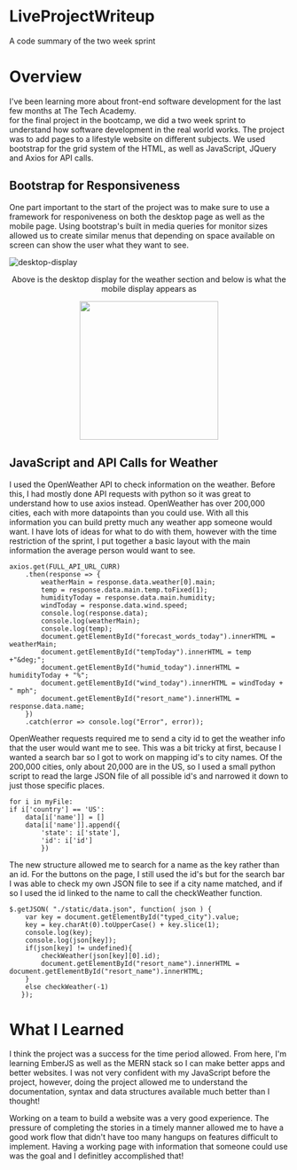# LiveProjectWriteup
A code summary of the two week sprint

<h1>Overview</h1>
  
  I've been learning more about front-end software development for the last few months at The Tech Academy.  
  for the final project in the bootcamp, we did a two week sprint to understand how software development in
  the real world works. The project was to add pages to a lifestyle website on different subjects.  We used
  bootstrap for the grid system of the HTML, as well as JavaScript, JQuery and Axios for API calls.
 
  
  <h2>Bootstrap for Responsiveness </h2>
  
   One part important to the start of the project was to make sure to use a framework for responiveness on 
  both the desktop page as well as the mobile page.  Using bootstrap's built in media queries for monitor
  sizes allowed us to create similar menus that depending on space available on screen can show the user
  what they want to see.
    
   
  ![desktop-display](https://user-images.githubusercontent.com/70152377/121736764-3d397880-cab5-11eb-86f2-4f1eaa0c6b66.PNG)
    
<p align="center">Above is the desktop display for the weather section and below is what the mobile display appears as</p>
<p align="center">
<img width="250" height="auto" src="https://user-images.githubusercontent.com/70152377/121736767-3e6aa580-cab5-11eb-8070-dcb100f74b0a.PNG">
</p>    

<h2>JavaScript and API Calls for Weather</h2>

<p>
  I used the OpenWeather API to check information on the weather.  Before this, I had mostly done
  API requests with python so it was great to understand how to use axios instead.  OpenWeather
  has over 200,000 cities, each with more datapoints than you could use.  With all this information
  you can build pretty much any weather app someone would want. I have lots of ideas for what to do with
  them, however with the time restriction of the sprint, I put together a basic layout with the main information
  the average person would want to see.
</p>

    axios.get(FULL_API_URL_CURR)
        .then(response => {
            weatherMain = response.data.weather[0].main;
            temp = response.data.main.temp.toFixed(1);
            humidityToday = response.data.main.humidity;
            windToday = response.data.wind.speed;
            console.log(response.data);
            console.log(weatherMain);
            console.log(temp);
            document.getElementById("forecast_words_today").innerHTML = weatherMain;
            document.getElementById("tempToday").innerHTML = temp +"&deg;";
            document.getElementById("humid_today").innerHTML = humidityToday + "%";
            document.getElementById("wind_today").innerHTML = windToday + " mph";
            document.getElementById("resort_name").innerHTML = response.data.name;
        })
        .catch(error => console.log("Error", error));

<p>
  OpenWeather requests required me to send a city id to get the weather info that the user would want me to see.
  This was a bit tricky at first, because I wanted a search bar so I got to work on mapping id's to city names.
  Of the 200,000 cities, only about 20,000 are in the US, so I used a small python script to read the large JSON file
  of all possible id's and narrowed it down to just those specific places.
</p>


    for i in myFile:
    if i['country'] == 'US':
        data[i['name']] = []
        data[i['name']].append({
            'state': i['state'],
            'id': i['id']
            })

<p>
  The new structure allowed me to search for a name as the key rather than an id.  For the buttons on the page, I still used the id's but for 
  the search bar I was able to check my own JSON file to see if a city name matched, and if so I used the id linked to the name to call the
  checkWeather function.
</p>

    $.getJSON( "./static/data.json", function( json ) { 
        var key = document.getElementById("typed_city").value;
        key = key.charAt(0).toUpperCase() + key.slice(1);
        console.log(key);
        console.log(json[key]);
        if(json[key] != undefined){
            checkWeather(json[key][0].id);
            document.getElementById("resort_name").innerHTML = document.getElementById("resort_name").innerHTML;
        } 
        else checkWeather(-1)
       });

<h1>What I Learned</h1>
<p>
  I think the project was a success for the time period allowed. From here, I'm learning EmberJS as well as the MERN stack so I can make
  better apps and better websites.  I was not very confident with my JavaScript before the project, however, doing the project allowed me to
  understand the documentation, syntax and data structures available much better than I thought!
</p>

<p>
 Working on a team to build a website was a very good experience.  The pressure of completing the stories in a timely manner allowed me to have a
  good work flow that didn't have too many hangups on features difficult to implement. Having a working page with information that someone could use was
  the goal and I definitley accomplished that!
</p>
